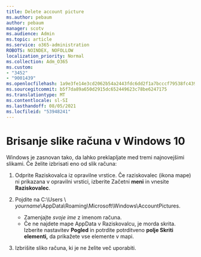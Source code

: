 ```yaml
---
title: Delete account picture
ms.author: pebaum
author: pebaum
manager: scotv
ms.audience: Admin
ms.topic: article
ms.service: o365-administration
ROBOTS: NOINDEX, NOFOLLOW
localization_priority: Normal
ms.collection: Adm_O365
ms.custom:
- "3452"
- "9001439"
ms.openlocfilehash: 1a9e3fe14e3cd2062b54a2443fdc6dd2f1a7bcccf79538fc439295ce43082149
ms.sourcegitcommit: b5f7da89a650d2915dc652449623c78be6247175
ms.translationtype: MT
ms.contentlocale: sl-SI
ms.lasthandoff: 08/05/2021
ms.locfileid: "53948241"
---
```

# <a name="delete-an-account-picture-in-windows-10"></a>Brisanje slike računa v Windows 10

Windows je zasnovan tako, da lahko preklapljate med tremi najnovejšimi slikami. Če želite izbrisati eno od slik računa:

1. Odprite Raziskovalca iz opravilne vrstice. Če raziskovalec (ikona mape) ni prikazana v opravilni vrstici, izberite Začetni **meni** in vnesite **Raziskovalec**.

2. Pojdite na C:\Users \\ *yourname*\AppData\Roaming\Microsoft\Windows\AccountPictures. 
    - Zamenjajte *svoje ime* z imenom računa.
    - Če ne najdete mape AppData v Raziskovalcu, je morda skrita. Izberite nastavitev **Pogled** in potrdite potrditveno **polje Skriti elementi,** da prikažete vse elemente v mapi.

3. Izbrišite sliko računa, ki je ne želite več uporabiti.
 
 